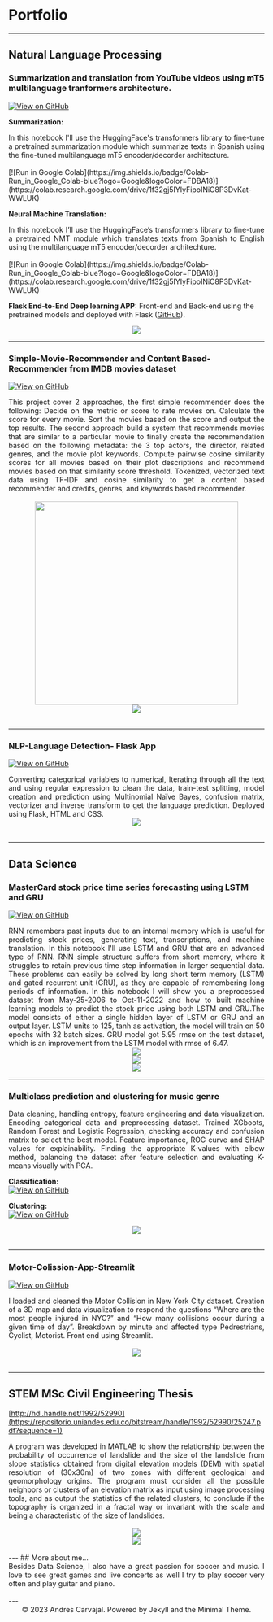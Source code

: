 # Portfolio
---
## Natural Language Processing

### Summarization and translation from YouTube videos using mT5 multilanguage tranformers architecture.

[![View on GitHub](https://img.shields.io/badge/GitHub-View_on_GitHub-blue?logo=GitHub)](https://github.com/andresca94/Summarization-and-translation-from-YouTube-videos-using-mT5-multilanguage-tranformers-architecture.)

**Summarization:**
<div style="text-align: justify">In this notebook I'll use the HuggingFace's transformers library to fine-tune a pretrained summarization module which summarize texts in Spanish using the fine-tuned multilanguage mT5 encoder/decorder architecture.</div>
<br>
[![Run in Google Colab](https://img.shields.io/badge/Colab-Run_in_Google_Colab-blue?logo=Google&logoColor=FDBA18)](https://colab.research.google.com/drive/1f32gj5IYIyFipoINiC8P3DvKat-WWLUK)


**Neural Machine Translation:** 
<div style="text-align: justify">In this notebook I’ll use the HuggingFace’s transformers library to fine-tune a pretrained NMT module which translates texts from Spanish to English using the multilanguage mT5 encoder/decorder architechture.</div>
<br>
[![Run in Google Colab](https://img.shields.io/badge/Colab-Run_in_Google_Colab-blue?logo=Google&logoColor=FDBA18)](https://colab.research.google.com/drive/1f32gj5IYIyFipoINiC8P3DvKat-WWLUK)

**Flask End-to-End Deep learning APP:** Front-end and Back-end using the pretrained models and deployed with Flask 
([GitHub](https://github.com/chriskhanhtran/CS224n-NLP-Solutions/tree/master/assignments/)).


<center><img src="images/t5.png"/></center>

---

### Simple-Movie-Recommender and Content Based-Recommender from IMDB movies dataset

[![View on GitHub](https://img.shields.io/badge/GitHub-View_on_GitHub-blue?logo=GitHub)](https://github.com/andresca94/Simple-Movie-Recommender)

<div style="text-align: justify">This project cover 2 approaches, the first simple recommender does the following: Decide on the metric or score to rate movies on. Calculate the score for every movie. Sort the movies based on the score and output the top results. The second approach build a system that recommends movies that are similar to a particular movie to finally create the recommendation based on the following metadata: the 3 top actors, the director, related genres, and the movie plot keywords. Compute pairwise cosine similarity scores for all movies based on their plot descriptions and recommend movies based on that similarity score threshold. Tokenized, vectorized text data using TF-IDF and cosine similarity to get a content based recommender and credits, genres, and keywords based recommender.</div>
<br>
<center><img src="images/recom1.PNG" width = 400px height = 400px></center>
<center><img src="images/TWORECO.png"></center>
<br>

---
### NLP-Language Detection- Flask App

[![View on GitHub](https://img.shields.io/badge/GitHub-View_on_GitHub-blue?logo=GitHub)](https://github.com/andresca94/NLP-Flask-App)

<div style="text-align: justify">Converting categorical variables to numerical, Iterating through all the text and using regular expression to clean the data, train-test splitting, model creation and prediction using Multinomial Naïve Bayes, confusion matrix, vectorizer and inverse transform to get the language prediction. Deployed using Flask, HTML and CSS.</div>
<center><img src="images/langapp.gif"></center>
<br>

---
## Data Science

### MasterCard stock price time series forecasting using LSTM and GRU

[![View on GitHub](https://img.shields.io/badge/GitHub-View_on_GitHub-blue?logo=GitHub)](https://github.com/chriskhanhtran/CS224n-NLP-Solutions/tree/master/assignments/)

<div style="text-align: justify">RNN remembers past inputs due to an internal memory which is useful for predicting stock prices, generating text, transcriptions, and machine translation. In this notebook I'll use LSTM and GRU that are an advanced type of RNN. RNN simple structure suffers from short memory, where it struggles to retain previous time step information in larger sequential data. These problems can easily be solved by long short term memory (LSTM) and gated recurrent unit (GRU), as they are capable of remembering long periods of information. In this notebook I will show you a preprocessed dataset from May-25-2006 to Oct-11-2022 and how to built machine learning models to predict the stock price using both LSTM and GRU.The model consists of either a single hidden layer of LSTM or GRU and an output layer. LSTM units to 125, tanh as activation, the model will train on 50 epochs with 32 batch sizes. GRU model got 5.95 rmse on the test dataset, which is an improvement from the LSTM model with rmse of 6.47.</div>

<center><img src="images/RNN.png"/></center>

<center><img src="images/Merged_document.png"/></center>

<center><img src="images/Merged_document (1).png"/></center>

---

### Multiclass prediction and clustering for music genre
<div style="text-align: justify">Data cleaning, handling entropy, feature engineering and data visualization. Encoding categorical data and preprocessing dataset. Trained XGboots, Random Forest and Logistic Regression, checking accuracy and confusion matrix to select the best model. Feature importance, ROC curve and SHAP values for explainability. Finding the appropriate K-values with elbow method, balancing the dataset after feature selection and evaluating K-means visually with PCA.</div>

**Classification:** 
<br>
[![View on GitHub](https://img.shields.io/badge/GitHub-View_on_GitHub-blue?logo=GitHub)](https://github.com/andresca94/MulticlassPrediction-Music-Genre-Random-Forest-Logistic-Regression-XGBoots)

**Clustering:** 
<br>
[![View on GitHub](https://img.shields.io/badge/GitHub-View_on_GitHub-blue?logo=GitHub)](https://github.com/andresca94/K-means-clustering-for-music-genre-prediction/blob/main/K-means-clustering%20for%20music%20genre%20prediction.ipynb)
<br>
<center><img src="images/Merged_document (3).png"/></center>
<br>

---
### Motor-Colission-App-Streamlit

[![View on GitHub](https://img.shields.io/badge/GitHub-View_on_GitHub-blue?logo=GitHub)](https://github.com/andresca94/Motor-Colission-App-Streamlit)

<div style="text-align: justify">I loaded and cleaned the Motor Collision in New York City dataset. Creation of a 3D map and data visualization to respond the questions “Where are the most people injured in NYC?” and “How many collisions occur during a given time of day”. Breakdown by minute and affected type Pedrestrians, Cyclist, Motorist. Front end using Streamlit.</div>
<br>
<center><img src="images/ezgif.com-gif-maker.gif"/></center>

<br>

---
## STEM MSc Civil Engineering Thesis 
[http://hdl.handle.net/1992/52990](https://repositorio.uniandes.edu.co/bitstream/handle/1992/52990/25247.pdf?sequence=1)
<div style="text-align: justify">A program was developed in MATLAB to show the relationship between the probability of occurrence of landslide and the size of the landslide from slope statistics obtained from digital elevation models (DEM) with spatial resolution of (30x30m) of two zones with different geological and geomorphology origins. The program must consider all the possible neighbors or clusters of an elevation matrix as input using image processing tools, and as output the statistics of the related clusters, to conclude if the topography is organized in a fractal way or invariant with the scale and being a characteristic of the size of landslides.</div>
<br>
<center><img src="images/GIF3.gif"/></center>
<center><img src="images/GIF1.gif"/></center>
<br>
---
## More about me...

<div style="text-align: justify">Besides Data Science, I also have a great passion for soccer and music. I love to see great games and live concerts as well I try to play soccer very often and play guitar and piano.</div>
<br>
---
<br>
<center>© 2023 Andres Carvajal. Powered by Jekyll and the Minimal Theme.</center>

